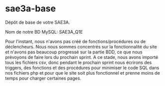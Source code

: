 # sae3a-base

Dépôt de base de votre SAE3A.


Nom de notre BD MySQL: SAE3A_Q1E


Pour l'instant, nous n'avons pas créé de fonctions/procédures ou de déclencheurs. Nous nous sommes concentrés sur la fonctionnalité du site et n'avons pas beaucoup progressé sur la partie BDD, ce que nous prévoyons de faire lors du prochain sprint. A ce stade, nous avons importé tous les fichiers csv, donc pendant le prochain sprint nous écrirons des triggers, des fonctions et des procédures pour minimiser le code SQL dans nos fichiers php et pour que le site soit plus fonctionnel et prenne moins de temps pour charger certaines pages. 
